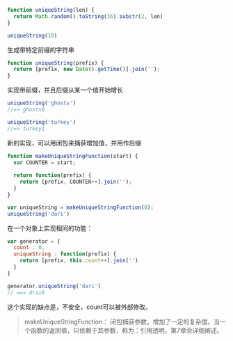 ```javascript
function uniqueString(len) {
  return Math.random().toString(36).substr(2, len)
}

uniqueString(10)
```
生成带特定前缀的字符串

```javascript
function uniqueString(prefix) {
  return [prefix, new Date().getTime()].join('');
}
```

实现带前缀，并且后缀从某一个值开始增长
```javascript
uniqueString('ghosts')
//=> ghosts0

uniqueString('turkey')
//=> turkey1
```

新的实现，可以用闭包来捕获增加值，并用作后缀
```javascript
function makeUniqueStringFunction(start) {
  var COUNTER = start;
  
  return function(prefix) {
    return [prefix, COUNTER++].join('');
  }
}

var uniqueString = makeUniqueStringFunction(0);
uniqueString('dari')
```
在一个对象上实现相同的功能：

```javascript
var generator = {
  count : 0,
  uniqueString : function(prefix) {
    return [prefix, this.count++].join('')
  }
}

generator.uniqueString('dari')
// ==> drai0
```

这个实现的缺点是，不安全，count可以被外部修改。

> makeUniqueStringFunction： 闭包捕获参数，增加了一定的复杂度。当一个函数的返回值，只依赖于其参数，称为：引用透明。第7章会详细阐述。

